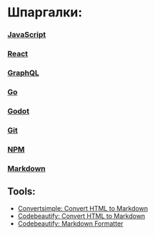 # Шпаргалки:

### [JavaScript](javascript)

### [React](react)

### [GraphQL](graphql)

### [Go](go)

### [Godot](godot)

### [Git](git)

### [NPM](npm)

### [Markdown](markdown)

## Tools:

- [Convertsimple: Convert HTML to Markdown](https://www.convertsimple.com/convert-html-to-markdown)
- [Codebeautify: Convert HTML to Markdown](https://codebeautify.org/html-to-markdown)
- [Codebeautify: Markdown Formatter](https://codebeautify.org/markdown-formatter)